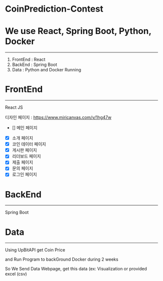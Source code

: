# CoinPrediction-Contest

# We use React, Spring Boot, Python, Docker

---

1. FrontEnd : React
2. BackEnd : Spring Boot
3. Data : Python and Docker Running

# FrontEnd

---

React JS

디자인 페이지 : https://www.miricanvas.com/v/1hg47w

-   [] 메인 페이지
-   [x] 소개 페이지
-   [x] 코인 데이터 페이지
-   [x] 게시판 페이지
-   [x] 리더보드 페이지
-   [x] 제출 페이지
-   [x] 문의 페이지
-   [x] 로그인 페이지

# BackEnd

---

Spring Boot

# Data

---

Using UpBitAPI get Coin Price

and Run Program to backGround Docker during 2 weeks

So We Send Data Webpage, get this data (ex: Visualization or provided excel (csv)
